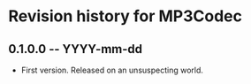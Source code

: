 # Revision history for MP3Codec

## 0.1.0.0 -- YYYY-mm-dd

* First version. Released on an unsuspecting world.

